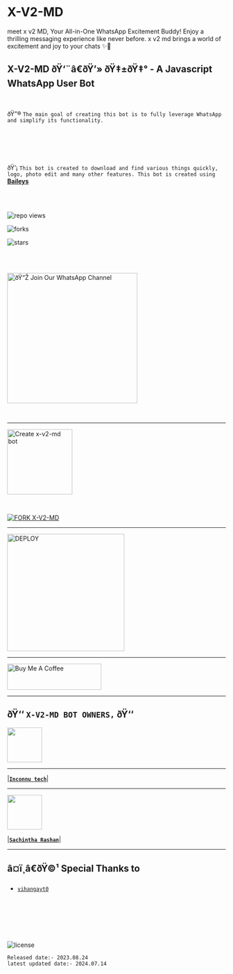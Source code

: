 
# X-V2-MD 
meet x v2 MD, Your All-in-One WhatsApp Excitement Buddy! Enjoy a thrilling messaging experience like never before. x v2 md brings a world of excitement and joy to your chats ✨🤖
<br>

## X-V2-MD ðŸ‘¨â€ðŸ’» ðŸ‡±ðŸ‡° - A Javascript WhatsApp User Bot

<br>

ðŸ”® `The main goal of creating this bot is to fully leverage WhatsApp and simplify its functionality.`

<br>
 
  <p align="center">  
  <a href="ðŸ"
    <img alt="x-v2-md" height="300" src="ðŸ">
    
  
  </a>
</p>  


<br>
<br>

ðŸ’¡ `This bot is created to download and find various things quickly, logo, photo edit and many other features. This bot is created using` **[Baileys](https://github.com/WhiskeySockets/Baileys)**

<br>
<br>
  

![repo views](https://hits.seeyoufarm.com/api/count/incr/badge.svg?url=https%3A%2F%2Fgithub.com%2Fx-v2LK%2X-V2-MD&count_bg=%2379C83D&title_bg=%23555555&icon=gitpod.svg&icon_color=%23E7E7E7&title=Views&edge_flat=false)

![forks](https://img.shields.io/github/forks/x-v2-mdLK/X-V2-MD?label=Forks&style=social)

![stars](https://img.shields.io/github/stars/prabathLK/X-V2-MD?style=social)




<br>
<br>

<a href="https://whatsapp.com/channel/0029ValSilu9Bb62q8tgBr3p"><img src="https://img.shields.io/badge/%F0%9F%8E%89%20Join%20Our%20WhatsApp%20Channel-black" alt="ðŸ“Ž Join Our WhatsApp Channel" width="300"></a>

<br>

---

<a href="https://www.x-v2-md-official-web.com/"><img src="https://img.shields.io/badge/DEPLOY-greeen" alt="Create x-v2-md bot" width="150"></a>

<br>

[![FORK X-V2-MD](https://img.shields.io/badge/FORK%20-X-V2%20MD-white)](https://github.com/prabathLK/X-V2-MD/fork)

 ---
 
<a href="https://X-V2-MD-terms-and-rules.vercel.app/"><img src="https://img.shields.io/badge/Read%20Our%20Terms%20and%20Conditions-red" alt="DEPLOY" width="270"></a>

---

<a href="https://www.buymeacoffee.com/Inconnu tech" target="_blank"><img src="https://cdn.buymeacoffee.com/buttons/v2/default-yellow.png" alt="Buy Me A Coffee" style="height: 60px !important;width: 217px !important;" ></a>

---

## ðŸ‘‘ **`X-V2-MD BOT OWNERS,`** ðŸ‘‘


   <a href="https://github.com/prabathLK/"><img src="https://avatars.githubusercontent.com/u/106251140?v=4" width=80 height=80></a>   

---

|**[`Inconnu tech`](https://github.com/X-V2LK)**|

---

<a href="https://github.com/SACHIBOT"><img src="https://avatars.githubusercontent.com/u/91013948?v=4" width=80 height=80></a> 

|**[`Sachintha Rashan`](https://github.com/SACHIBOT)**|

---

## â¤ï¸â€ðŸ©¹ Special Thanks to
* [`vihangayt0`](https://github.com/vihangayt0/)

<br>
<br>
<br>
<br>
<br>


![license](https://img.shields.io/github/license/X-V2K/X-V2-MD?color=green&label=License&style=plastic)



`Released date:- 2023.08.24`
<br>
`latest updated date:- 2024.07.14`
